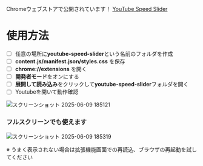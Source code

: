 Chromeウェブストアで公開されています！
[YouTube Speed Slider](https://chromewebstore.google.com/detail/dcidcipiilgpmalmhlecibhjhaokfgga?utm_source=item-share-cb)

# 使用方法

- [ ] 任意の場所に**youtube-speed-slider**という名前のフォルダを作成
- [ ] **content.js/manifest.json/styles.css** を保存
- [ ] **chrome://extensions** を開く
- [ ] **開発者モード**をオンにする
- [ ] **展開して読み込み**をクリックして**youtube-speed-slider**フォルダを開く
- [ ] Youtubeを開いて動作確認

![スクリーンショット 2025-06-09 185121](https://github.com/user-attachments/assets/14acae12-687e-41ab-89fd-6db3a4294d39)

 ### フルスクリーンでも使えます
![スクリーンショット 2025-06-09 185319](https://github.com/user-attachments/assets/a77f150f-6d03-4789-b766-0224ae2c415c)

※ うまく表示されない場合は拡張機能画面での再読込、ブラウザの再起動を試してください
